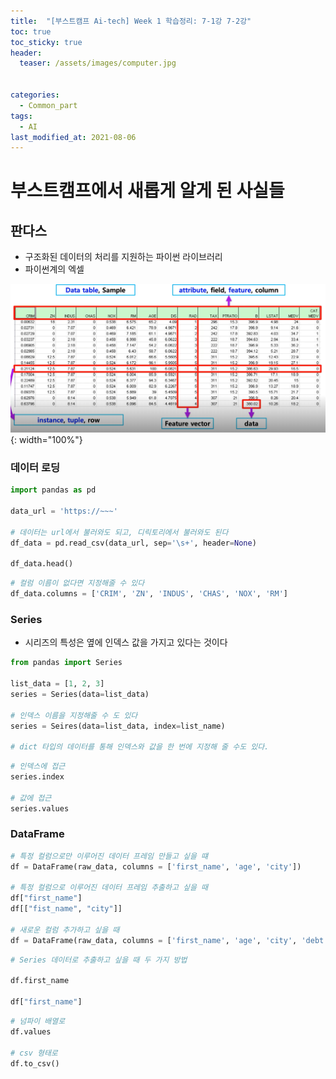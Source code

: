 ```yaml
---
title:  "[부스트캠프 Ai-tech] Week 1 학습정리: 7-1강 7-2강"
toc: true
toc_sticky: true
header:
  teaser: /assets/images/computer.jpg


categories:
  - Common_part
tags:
  - AI
last_modified_at: 2021-08-06
---
```

# 부스트캠프에서 새롭게 알게 된 사실들

## 판다스

- 구조화된 데이터의 처리를 지원하는 파이썬 라이브러리
- 파이썬계의 엑셀

![](/assets/images/pandas_4.png){: width="100%"}  

### 데이터 로딩

```python
import pandas as pd

data_url = 'https://~~~'

# 데이터는 url에서 불러와도 되고, 디릭토리에서 불러와도 된다
df_data = pd.read_csv(data_url, sep='\s+', header=None)

df_data.head()
```

```python
# 컬럼 이름이 없다면 지정해줄 수 있다
df_data.columns = ['CRIM', 'ZN', 'INDUS', 'CHAS', 'NOX', 'RM']
```

### Series

- 시리즈의 특성은 옆에 인덱스 값을 가지고 있다는 것이다

```python
from pandas import Series

list_data = [1, 2, 3]
series = Series(data=list_data)

# 인덱스 이름을 지정해줄 수 도 있다
series = Seires(data=list_data, index=list_name)

# dict 타입의 데이터를 통해 인덱스와 값을 한 번에 지정해 줄 수도 있다.
```

```python
# 인덱스에 접근
series.index

# 값에 접근
series.values
```
### DataFrame

```python
# 특정 컬럼으로만 이루어진 데이터 프레임 만들고 싶을 떄
df = DataFrame(raw_data, columns = ['first_name', 'age', 'city'])

# 특정 컬럼으로 이루어진 데이터 프레임 추출하고 싶을 때
df["first_name"]
df[["fist_name", "city"]]

# 새로운 컬럼 추가하고 싶을 때
df = DataFrame(raw_data, columns = ['first_name', 'age', 'city', 'debt'])
```

```python
# Series 데이터로 추출하고 싶을 때 두 가지 방법

df.first_name

df["first_name"]
```

```python
# 넘파이 배열로
df.values

# csv 형태로
df.to_csv()
```